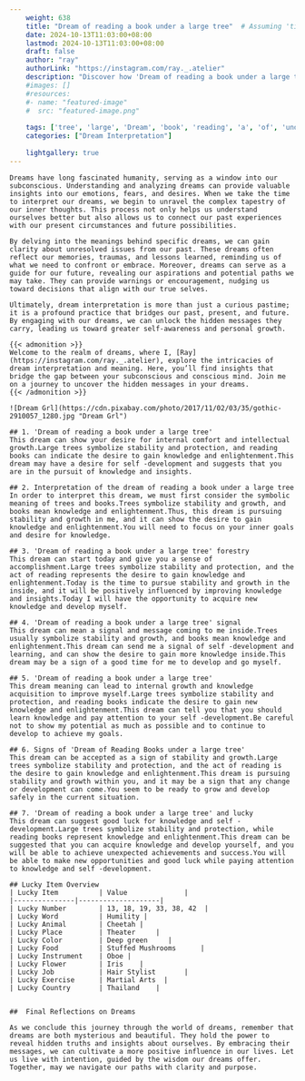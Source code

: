 ```yaml
---
    weight: 638
    title: "Dream of reading a book under a large tree"  # Assuming 'title' column exists
    date: 2024-10-13T11:03:00+08:00
    lastmod: 2024-10-13T11:03:00+08:00
    draft: false
    author: "ray"
    authorLink: "https://instagram.com/ray._.atelier"
    description: "Discover how 'Dream of reading a book under a large tree' can interpret your future and uncover its significant meanings in your life."
    #images: []
    #resources:
    #- name: "featured-image"
    #  src: "featured-image.png"
    
    tags: ['tree', 'large', 'Dream', 'book', 'reading', 'a', 'of', 'under']
    categories: ["Dream Interpretation"]
    
    lightgallery: true
---
```

    
    Dreams have long fascinated humanity, serving as a window into our subconscious. Understanding and analyzing dreams can provide valuable insights into our emotions, fears, and desires. When we take the time to interpret our dreams, we begin to unravel the complex tapestry of our inner thoughts. This process not only helps us understand ourselves better but also allows us to connect our past experiences with our present circumstances and future possibilities.
    
    By delving into the meanings behind specific dreams, we can gain clarity about unresolved issues from our past. These dreams often reflect our memories, traumas, and lessons learned, reminding us of what we need to confront or embrace. Moreover, dreams can serve as a guide for our future, revealing our aspirations and potential paths we may take. They can provide warnings or encouragement, nudging us toward decisions that align with our true selves.
    
    Ultimately, dream interpretation is more than just a curious pastime; it is a profound practice that bridges our past, present, and future. By engaging with our dreams, we can unlock the hidden messages they carry, leading us toward greater self-awareness and personal growth.
    
    {{< admonition >}}
    Welcome to the realm of dreams, where I, [Ray](https://instagram.com/ray._.atelier), explore the intricacies of dream interpretation and meaning. Here, you’ll find insights that bridge the gap between your subconscious and conscious mind. Join me on a journey to uncover the hidden messages in your dreams.
    {{< /admonition >}}
    
    ![Dream Grl](https://cdn.pixabay.com/photo/2017/11/02/03/35/gothic-2910057_1280.jpg "Dream Grl")
    
    ## 1. 'Dream of reading a book under a large tree'
    This dream can show your desire for internal comfort and intellectual growth.Large trees symbolize stability and protection, and reading books can indicate the desire to gain knowledge and enlightenment.This dream may have a desire for self -development and suggests that you are in the pursuit of knowledge and insights.
    
    ## 2. Interpretation of the dream of reading a book under a large tree
    In order to interpret this dream, we must first consider the symbolic meaning of trees and books.Trees symbolize stability and growth, and books mean knowledge and enlightenment.Thus, this dream is pursuing stability and growth in me, and it can show the desire to gain knowledge and enlightenment.You will need to focus on your inner goals and desire for knowledge.
    
    ## 3. 'Dream of reading a book under a large tree' forestry
    This dream can start today and give you a sense of accomplishment.Large trees symbolize stability and protection, and the act of reading represents the desire to gain knowledge and enlightenment.Today is the time to pursue stability and growth in the inside, and it will be positively influenced by improving knowledge and insights.Today I will have the opportunity to acquire new knowledge and develop myself.
    
    ## 4. 'Dream of reading a book under a large tree' signal
    This dream can mean a signal and message coming to me inside.Trees usually symbolize stability and growth, and books mean knowledge and enlightenment.This dream can send me a signal of self -development and learning, and can show the desire to gain more knowledge inside.This dream may be a sign of a good time for me to develop and go myself.
    
    ## 5. 'Dream of reading a book under a large tree'
    This dream meaning can lead to internal growth and knowledge acquisition to improve myself.Large trees symbolize stability and protection, and reading books indicate the desire to gain new knowledge and enlightenment.This dream can tell you that you should learn knowledge and pay attention to your self -development.Be careful not to show my potential as much as possible and to continue to develop to achieve my goals.
    
    ## 6. Signs of 'Dream of Reading Books under a large tree'
    This dream can be accepted as a sign of stability and growth.Large trees symbolize stability and protection, and the act of reading is the desire to gain knowledge and enlightenment.This dream is pursuing stability and growth within you, and it may be a sign that any change or development can come.You seem to be ready to grow and develop safely in the current situation.
    
    ## 7. 'Dream of reading a book under a large tree' and lucky
    This dream can suggest good luck for knowledge and self -development.Large trees symbolize stability and protection, while reading books represent knowledge and enlightenment.This dream can be suggested that you can acquire knowledge and develop yourself, and you will be able to achieve unexpected achievements and success.You will be able to make new opportunities and good luck while paying attention to knowledge and self -development.
    
    ## Lucky Item Overview
    | Lucky Item          | Value              |
    |---------------|--------------------|
    | Lucky Number        | 13, 18, 19, 33, 38, 42  |
    | Lucky Word          | Humility |
    | Lucky Animal        | Cheetah |
    | Lucky Place         | Theater     |
    | Lucky Color         | Deep green     |
    | Lucky Food          | Stuffed Mushrooms      |
    | Lucky Instrument    | Oboe |
    | Lucky Flower        | Iris    |
    | Lucky Job           | Hair Stylist       |
    | Lucky Exercise      | Martial Arts  |
    | Lucky Country       | Thailand    |
    
    
    ##  Final Reflections on Dreams
    
    As we conclude this journey through the world of dreams, remember that dreams are both mysterious and beautiful. They hold the power to reveal hidden truths and insights about ourselves. By embracing their messages, we can cultivate a more positive influence in our lives. Let us live with intention, guided by the wisdom our dreams offer. Together, may we navigate our paths with clarity and purpose.
    